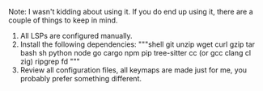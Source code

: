 Note: I wasn't kidding about using it. If you do end up using it, there are a couple of things to keep in mind.
1. All LSPs are configured manually.
2. Install the following dependencies:
"""shell
git unzip wget curl gzip tar bash sh python node go cargo npm pip tree-sitter cc (or gcc clang cl zig) ripgrep fd
"""
3. Review all configuration files, all keymaps are made just for me, you probably prefer something different.
